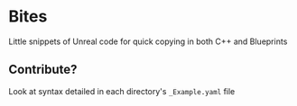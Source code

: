 # Bites

Little snippets of Unreal code for quick copying in both C++ and Blueprints

## Contribute?

Look at syntax detailed in each directory's `_Example.yaml` file
